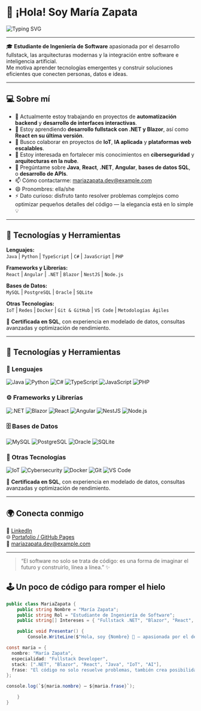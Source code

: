 # 👋 ¡Hola! Soy María Zapata

<!-- Línea con efecto typing -->
<img src="https://readme-typing-svg.demolab.com?size=24&duration=3000&pause=1000&color=000000&background=ffffff00&lines=%F0%9F%92%AC%20Hola%2C%20soy%20Mar%C3%ADa%20Zapata%20%7C%20Fullstack%20.NET%20%26%20Blazor%20%7C%20React%20(%C3%BAlt.)%20%7C%20IA%20%E2%80%A2%20Ciberseguridad%20%E2%80%A2%20IoT%20%F0%9F%9A%80" alt="Typing SVG" />

---

🎓 **Estudiante de Ingeniería de Software** apasionada por el desarrollo fullstack, las arquitecturas modernas y la integración entre software e inteligencia artificial.  
Me motiva aprender tecnologías emergentes y construir soluciones eficientes que conecten personas, datos e ideas.

---

## 💻 Sobre mí

- 🔭 Actualmente estoy trabajando en proyectos de **automatización backend** y **desarrollo de interfaces interactivas**.
- 🌱 Estoy aprendiendo **desarrollo fullstack con .NET y Blazor**, así como **React en su última versión**.
- 👯 Busco colaborar en proyectos de **IoT**, **IA aplicada** y **plataformas web escalables**.
- 🤔 Estoy interesada en fortalecer mis conocimientos en **ciberseguridad** y **arquitecturas en la nube**.
- 💬 Pregúntame sobre **Java**, **React**, **.NET**, **Angular**, **bases de datos SQL**, o **desarrollo de APIs**.
- 📫 Cómo contactarme: [mariazapata.dev@example.com](mailto:mariazapata.dev@example.com)
- 😄 Pronombres: ella/she  
- ⚡ Dato curioso: disfruto tanto resolver problemas complejos como optimizar pequeños detalles del código — la elegancia está en lo simple 💡

---

## 🧠 Tecnologías y Herramientas

**Lenguajes:**  
`Java` | `Python` | `TypeScript` | `C#` | `JavaScript` | `PHP`  

**Frameworks y Librerías:**  
`React` | `Angular` | `.NET` | `Blazor` | `NestJS` | `Node.js`  

**Bases de Datos:**  
`MySQL` | `PostgreSQL` | `Oracle` | `SQLite`  

**Otras Tecnologías:**  
`IoT` | `Redes` | `Docker` | `Git & GitHub` | `VS Code` | `Metodologías Ágiles`  

📜 **Certificada en SQL**, con experiencia en modelado de datos, consultas avanzadas y optimización de rendimiento.

---

## 🧠 Tecnologías y Herramientas

### 💬 Lenguajes
![Java](https://img.shields.io/badge/Java-%23ED8B00.svg?style=for-the-badge&logo=openjdk&logoColor=white)
![Python](https://img.shields.io/badge/Python-%233776AB.svg?style=for-the-badge&logo=python&logoColor=white)
![C#](https://img.shields.io/badge/C%23-%23239120.svg?style=for-the-badge&logo=csharp&logoColor=white)
![TypeScript](https://img.shields.io/badge/TypeScript-%23007ACC.svg?style=for-the-badge&logo=typescript&logoColor=white)
![JavaScript](https://img.shields.io/badge/JavaScript-%23F7DF1E.svg?style=for-the-badge&logo=javascript&logoColor=black)
![PHP](https://img.shields.io/badge/PHP-%23777BB4.svg?style=for-the-badge&logo=php&logoColor=white)

### ⚙️ Frameworks y Librerías
![.NET](https://img.shields.io/badge/.NET-%23512BD4.svg?style=for-the-badge&logo=dotnet&logoColor=white)
![Blazor](https://img.shields.io/badge/Blazor-%23512BD4.svg?style=for-the-badge&logo=blazor&logoColor=white)
![React](https://img.shields.io/badge/React-%2361DAFB.svg?style=for-the-badge&logo=react&logoColor=black)
![Angular](https://img.shields.io/badge/Angular-%23DD0031.svg?style=for-the-badge&logo=angular&logoColor=white)
![NestJS](https://img.shields.io/badge/NestJS-%23E0234E.svg?style=for-the-badge&logo=nestjs&logoColor=white)
![Node.js](https://img.shields.io/badge/Node.js-%23339933.svg?style=for-the-badge&logo=node.js&logoColor=white)

### 🗄️ Bases de Datos
![MySQL](https://img.shields.io/badge/MySQL-%234479A1.svg?style=for-the-badge&logo=mysql&logoColor=white)
![PostgreSQL](https://img.shields.io/badge/PostgreSQL-%23336791.svg?style=for-the-badge&logo=postgresql&logoColor=white)
![Oracle](https://img.shields.io/badge/Oracle-%23F80000.svg?style=for-the-badge&logo=oracle&logoColor=white)
![SQLite](https://img.shields.io/badge/SQLite-%23003B57.svg?style=for-the-badge&logo=sqlite&logoColor=white)

### 🧩 Otras Tecnologías
![IoT](https://img.shields.io/badge/IoT-%23009639.svg?style=for-the-badge&logo=arduino&logoColor=white)
![Cybersecurity](https://img.shields.io/badge/Cybersecurity-%23000000.svg?style=for-the-badge&logo=protonvpn&logoColor=white)
![Docker](https://img.shields.io/badge/Docker-%232496ED.svg?style=for-the-badge&logo=docker&logoColor=white)
![Git](https://img.shields.io/badge/Git-%23F05033.svg?style=for-the-badge&logo=git&logoColor=white)
![VS Code](https://img.shields.io/badge/VS%20Code-%23007ACC.svg?style=for-the-badge&logo=visualstudiocode&logoColor=white)

📜 **Certificada en SQL**, con experiencia en modelado de datos, consultas avanzadas y optimización de rendimiento.

---
## 🌍 Conecta conmigo

💼 [LinkedIn](#)  
🌐 [Portafolio / GitHub Pages](https://mariazapata.github.io)  
📧 [mariazapata.dev@example.com](mailto:mariazapata.dev@example.com)

---

> “El software no solo se trata de código: es una forma de imaginar el futuro y construirlo, línea a línea.” ✨


## 🕹️ Un poco de código para romper el hielo

```csharp
public class MariaZapata {
    public string Nombre = "María Zapata";
    public string Rol = "Estudiante de Ingeniería de Software";
    public string[] Intereses = { "Fullstack .NET", "Blazor", "React", "IA", "Ciberseguridad", "IoT" };

    public void Presentar() {
        Console.WriteLine($"Hola, soy {Nombre} 👋 — apasionada por el desarrollo de software y la innovación tecnológica.");

const maria = {
  nombre: "María Zapata",
  especialidad: "Fullstack Developer",
  stack: [".NET", "Blazor", "React", "Java", "IoT", "AI"],
  frase: "El código no solo resuelve problemas, también crea posibilidades 💡"
};

console.log(`${maria.nombre} — ${maria.frase}`);

    }
}
